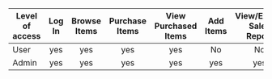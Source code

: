 | Level of access | Log In | Browse Items | Purchase Items | View Purchased Items | Add Items | View/Export Sales Report |
| --------------- | :----: | :----------: | :------------: | :------------------: | :-------: | :----------------------: |
| User            | yes    | yes          | yes            | yes                  | No        | No                       |
| Admin           | yes    | yes          | yes            | yes                  | yes       | yes                      |
